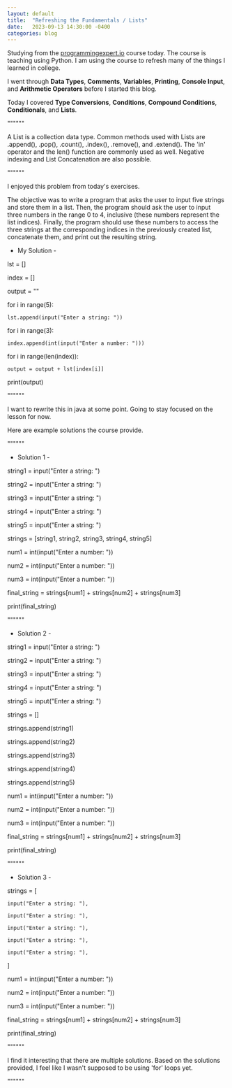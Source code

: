 ```yaml
---
layout: default
title:  "Refreshing the Fundamentals / Lists"
date:   2023-09-13 14:30:00 -0400
categories: blog
---
```

Studying from the [programmingexpert.io][course-site] course today. The course is teaching using Python. I am using the course to refresh many of the things I learned in college. 

I went through __Data Types__, __Comments__, __Variables__, __Printing__, __Console Input__, and __Arithmetic Operators__ before I started this blog.

Today I covered __Type Conversions__, __Conditions__, __Compound Conditions__, __Conditionals__, and __Lists__.

""""""

A List is a collection data type. Common methods used with Lists are .append(), .pop(), .count(), .index(), .remove(), and .extend(). The 'in' operator and the len() function are commonly used as well. Negative indexing and List Concatenation are also possible.

""""""

I enjoyed this problem from today's exercises.

The objective was to write a program that asks the user to input five strings and store them in a list.
Then, the program should ask the user to input three numbers in the range 0 to 4, inclusive (these numbers represent the list indices).
Finally, the program should use these numbers to access the three strings at the corresponding indices in the previously created list, concatenate them, and print out the resulting string.

- My Solution -

lst = []

index = []

output = ""

for i in range(5):

    lst.append(input("Enter a string: "))

for i in range(3):

    index.append(int(input("Enter a number: ")))

for i in range(len(index)):

    output = output + lst[index[i]]

print(output)

""""""

I want to rewrite this in java at some point. Going to stay focused on the lesson for now.

Here are example solutions the course provide.

""""""

- Solution 1 -

string1 = input("Enter a string: ")

string2 = input("Enter a string: ")

string3 = input("Enter a string: ")

string4 = input("Enter a string: ")

string5 = input("Enter a string: ")

strings = [string1, string2, string3, string4, string5]

num1 = int(input("Enter a number: "))

num2 = int(input("Enter a number: "))

num3 = int(input("Enter a number: "))

final_string = strings[num1] + strings[num2] + strings[num3]

print(final_string)

""""""

- Solution 2 -

string1 = input("Enter a string: ")

string2 = input("Enter a string: ")

string3 = input("Enter a string: ")

string4 = input("Enter a string: ")

string5 = input("Enter a string: ")

strings = []

strings.append(string1)

strings.append(string2)

strings.append(string3)

strings.append(string4)

strings.append(string5)

num1 = int(input("Enter a number: "))

num2 = int(input("Enter a number: "))

num3 = int(input("Enter a number: "))


final_string = strings[num1] + strings[num2] + strings[num3]

print(final_string)

""""""

- Solution 3 -

strings = [

    input("Enter a string: "),

    input("Enter a string: "),

    input("Enter a string: "),

    input("Enter a string: "),

    input("Enter a string: "),

]

num1 = int(input("Enter a number: "))

num2 = int(input("Enter a number: "))

num3 = int(input("Enter a number: "))

final_string = strings[num1] + strings[num2] + strings[num3]

print(final_string)

""""""

I find it interesting that there are multiple solutions. Based on the solutions provided, I feel like I wasn't
supposed to be using 'for' loops yet.

""""""

[course-site]: https://www.programmingexpert.io/index